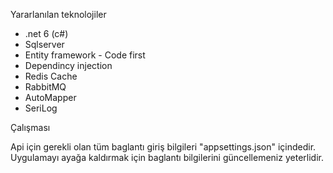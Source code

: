 Yararlanılan teknolojiler
  - .net 6 (c#)
  - Sqlserver
  - Entity framework - Code first
  - Dependincy injection
  - Redis Cache
  - RabbitMQ
  - AutoMapper
  - SeriLog

Çalışması

Api için gerekli olan tüm baglantı giriş bilgileri "appsettings.json" içindedir. Uygulamayı ayağa kaldırmak için baglantı bilgilerini güncellemeniz yeterlidir.

